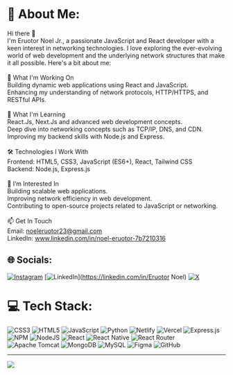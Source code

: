 # 💫 About Me:
Hi there 👋<br>I'm Eruotor Noel Jr., a passionate JavaScript and React developer with a keen interest in networking technologies. I love exploring the ever-evolving world of web development and the underlying network structures that make it all possible. Here's a bit about me:<br><br>🔭 What I'm Working On<br>Building dynamic web applications using React and JavaScript.<br>Enhancing my understanding of network protocols, HTTP/HTTPS, and RESTful APIs.<br><br>🌱 What I'm Learning<br>React.Js, Next.Js and advanced web development concepts.<br>Deep dive into networking concepts such as TCP/IP, DNS, and CDN.<br>Improving my backend skills with Node.js and Express.<br><br>🛠️ Technologies I Work With<br>Frontend: HTML5, CSS3, JavaScript (ES6+), React, Tailwind CSS<br>Backend: Node.js, Express.js<br><br>🚀 I’m Interested In<br>Building scalable web applications.<br>Improving network efficiency in web development.<br>Contributing to open-source projects related to JavaScript or networking.<br><br>📫 Get In Touch<br>Email: noeleruotor23@gmail.com<br>LinkedIn: www.linkedin.com/in/noel-eruotor-7b7210316


## 🌐 Socials:
[![Instagram](https://img.shields.io/badge/Instagram-%23E4405F.svg?logo=Instagram&logoColor=white)](https://instagram.com/eruotornoel.jr) [![LinkedIn](https://img.shields.io/badge/LinkedIn-%230077B5.svg?logo=linkedin&logoColor=white)](https://linkedin.com/in/Eruotor Noel) [![X](https://img.shields.io/badge/X-black.svg?logo=X&logoColor=white)](https://x.com/noel_jr23) 

# 💻 Tech Stack:
![CSS3](https://img.shields.io/badge/css3-%231572B6.svg?style=for-the-badge&logo=css3&logoColor=white) ![HTML5](https://img.shields.io/badge/html5-%23E34F26.svg?style=for-the-badge&logo=html5&logoColor=white) ![JavaScript](https://img.shields.io/badge/javascript-%23323330.svg?style=for-the-badge&logo=javascript&logoColor=%23F7DF1E) ![Python](https://img.shields.io/badge/python-3670A0?style=for-the-badge&logo=python&logoColor=ffdd54) ![Netlify](https://img.shields.io/badge/netlify-%23000000.svg?style=for-the-badge&logo=netlify&logoColor=#00C7B7) ![Vercel](https://img.shields.io/badge/vercel-%23000000.svg?style=for-the-badge&logo=vercel&logoColor=white) ![Express.js](https://img.shields.io/badge/express.js-%23404d59.svg?style=for-the-badge&logo=express&logoColor=%2361DAFB) ![NPM](https://img.shields.io/badge/NPM-%23CB3837.svg?style=for-the-badge&logo=npm&logoColor=white) ![NodeJS](https://img.shields.io/badge/node.js-6DA55F?style=for-the-badge&logo=node.js&logoColor=white) ![React](https://img.shields.io/badge/react-%2320232a.svg?style=for-the-badge&logo=react&logoColor=%2361DAFB) ![React Native](https://img.shields.io/badge/react_native-%2320232a.svg?style=for-the-badge&logo=react&logoColor=%2361DAFB) ![React Router](https://img.shields.io/badge/React_Router-CA4245?style=for-the-badge&logo=react-router&logoColor=white) ![Apache Tomcat](https://img.shields.io/badge/apache%20tomcat-%23F8DC75.svg?style=for-the-badge&logo=apache-tomcat&logoColor=black) ![MongoDB](https://img.shields.io/badge/MongoDB-%234ea94b.svg?style=for-the-badge&logo=mongodb&logoColor=white) ![MySQL](https://img.shields.io/badge/mysql-4479A1.svg?style=for-the-badge&logo=mysql&logoColor=white) ![Figma](https://img.shields.io/badge/figma-%23F24E1E.svg?style=for-the-badge&logo=figma&logoColor=white) ![GitHub](https://img.shields.io/badge/github-%23121011.svg?style=for-the-badge&logo=github&logoColor=white)

---
[![](https://visitcount.itsvg.in/api?id=noeljr2306&icon=0&color=0)](https://visitcount.itsvg.in)

<!-- Proudly created with GPRM ( https://gprm.itsvg.in ) -->
